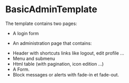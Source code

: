 BasicAdminTemplate
==================

The template contains two pages:

* A login form

* An administration page that contains:

- Header with shortcuts links like logout, edit profile ...
- Menu and submenu
- Html table (with pagination, icon  edition ...)
- A Form.
- Block messages or alerts with fade-in et fade-out.